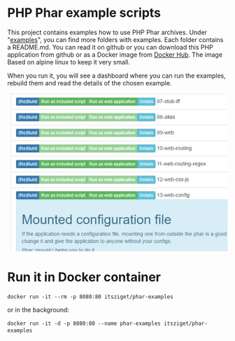 # PHP Phar example scripts

This project contains examples how to use PHP Phar archives. 
Under "[examples](https://github.com/itsziget/phar-examples/tree/master/examples)", 
you can find more folders with examples. Each folder contains a README.md. 
You can read it on github or you can download this PHP application from github
or as a Docker image from [Docker Hub](https://hub.docker.com/r/itsziget/phar-examples/). The image Based on alpine linux to keep it 
very small.

When you run it, you will see a dashboard where you can run the examples, 
rebuild them and read the details of the chosen example.

[![Dashboard](https://raw.githubusercontent.com/itsziget/phar-examples/master/dashboard.jpg)](https://github.com/itsziget/phar-examples/blob/master/dashboard.jpg)

# Run it in Docker container

```
docker run -it --rm -p 8080:80 itsziget/phar-examples
```

or in the background:

```
docker run -it -d -p 8080:80 --name phar-examples itsziget/phar-examples
```
